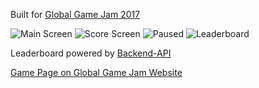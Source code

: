 Built for [Global Game Jam 2017](https://github.com/kevin-deyoungster/Tagetti-Backend-API)

![Main Screen](https://lh3.googleusercontent.com/1LLUjA7HlnRNvtbNlF9Ftb-ZRvcHFENjAl4eEFROxCNhg_QrKe0xuY9MClkXGiz0twA=w720-h310-rw "Main Screen")
![Score Screen](https://lh3.googleusercontent.com/SgbaG5mXAPC4laorQ2YzMnTMrRIiyr1aanFIamqylo8Is3dYij8GSWP5QSJiTTsWDQ=w720-h310-rw "Score Screen")
![Paused](https://lh3.googleusercontent.com/ADJbcPx3RsESYxu9yTVEEfn7Z4u78IPow9OViWVGhiE9FKxMcJ9ZXZXFfaU1cYmtKg0=w720-h310-rw "Paused")
![Leaderboard](https://lh3.googleusercontent.com/YqXA2-qrc4sN9ndeeWxrg00wyvzzLyu352_KtcdieG1thn0IOp-2IoRVbyBVi8S0trEo=w720-h310-rw "Leaderboard")

Leaderboard powered by [Backend-API](https://github.com/kevin-deyoungster/Tagetti-Backend-API)

[Game Page on Global Game Jam Website](https://globalgamejam.org/2017/games/tagetti)
